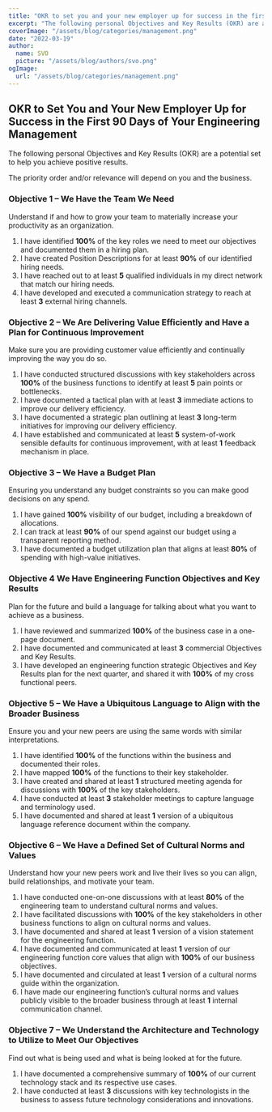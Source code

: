 ```yaml
---
title: "OKR to set you and your new employer up for success in the first 90 days of your Engineering Management Role"
excerpt: "The following personal Objectives and Key Results (OKR) are a potential set to help you achieve positive results."
coverImage: "/assets/blog/categories/management.png"
date: "2022-03-19"
author:
  name: SVO
  picture: "/assets/blog/authors/svo.png"
ogImage:
  url: "/assets/blog/categories/management.png"
---
```


## OKR to Set You and Your New Employer Up for Success in the First 90 Days of Your Engineering Management

The following personal Objectives and Key Results (OKR) are a potential set to help you achieve positive results.

The priority order and/or relevance will depend on you and the business.

### Objective 1 – We Have the Team We Need

Understand if and how to grow your team to materially increase your productivity as an organization.

1. I have identified **100%** of the key roles we need to meet our objectives and documented them in a hiring plan.
2. I have created Position Descriptions for at least **90%** of our identified hiring needs.
3. I have reached out to at least **5** qualified individuals in my direct network that match our hiring needs.
4. I have developed and executed a communication strategy to reach at least **3** external hiring channels.

### Objective 2 – We Are Delivering Value Efficiently and Have a Plan for Continuous Improvement

Make sure you are providing customer value efficiently and continually improving the way you do so.

1. I have conducted structured discussions with key stakeholders across **100%** of the business functions to identify at least **5** pain points or bottlenecks.
2. I have documented a tactical plan with at least **3** immediate actions to improve our delivery efficiency.
3. I have documented a strategic plan outlining at least **3** long-term initiatives for improving our delivery efficiency.
4. I have established and communicated at least **5** system-of-work sensible defaults for continuous improvement, with at least **1** feedback mechanism in place.

### Objective 3 – We Have a Budget Plan

Ensuring you understand any budget constraints so you can make good decisions on any spend.

1. I have gained **100%** visibility of our budget, including a breakdown of allocations.
2. I can track at least **90%** of our spend against our budget using a transparent reporting method.
3. I have documented a budget utilization plan that aligns at least **80%** of spending with high-value initiatives.

### Objective 4  We Have Engineering Function Objectives and Key Results

Plan for the future and build a language for talking about what you want to achieve as a business.

1. I have reviewed and summarized **100%** of the business case in a one-page document.
2. I have documented and communicated at least **3** commercial Objectives and Key Results.
3. I have developed an engineering function strategic Objectives and Key Results plan for the next quarter, and shared it with **100%** of my cross functional peers.

### Objective 5 – We Have a Ubiquitous Language to Align with the Broader Business

Ensure you and your new peers are using the same words with similar interpretations.

1. I have identified **100%** of the functions within the business and documented their roles.
2. I have mapped **100%** of the functions to their key stakeholder.
3. I have created and shared at least **1** structured meeting agenda for discussions with **100%** of the key stakeholders.
4. I have conducted at least **3** stakeholder meetings to capture language and terminology used.
5. I have documented and shared at least **1** version of a ubiquitous language reference document within the company.

### Objective 6 – We Have a Defined Set of Cultural Norms and Values

Understand how your new peers work and live their lives so you can align, build relationships, and motivate your team.

1. I have conducted one-on-one discussions with at least **80%** of the engineering team to understand cultural norms and values.
2. I have facilitated discussions with **100%** of the key stakeholders in other business functions to align on cultural norms and values.
3. I have documented and shared at least **1** version of a vision statement for the engineering function.
4. I have documented and communicated at least **1** version of our engineering function core values that align with **100%** of our business objectives.
5. I have documented and circulated at least **1** version of a cultural norms guide within the organization.
6. I have made our engineering function’s cultural norms and values publicly visible to the broader business through at least **1** internal communication channel.

### Objective 7 – We Understand the Architecture and Technology to Utilize to Meet Our Objectives

Find out what is being used and what is being looked at for the future.

1. I have documented a comprehensive summary of **100%** of our current technology stack and its respective use cases.
2. I have conducted at least **3** discussions with key technologists in the business to assess future technology considerations and innovations.

